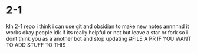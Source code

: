 

# 2-1
klh 2-1 repo
i think i can use git and obsidian to make new notes annnnnd it works
okay people idk if its really helpful or not but leave a star or fork so i dont think you as a another bot and stop updating 
#FILE A PR IF YOU WANT TO ADD STUFF TO THIS 
